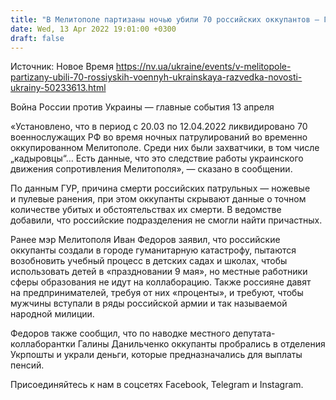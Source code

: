 ```yaml
---
title: "В Мелитополе партизаны ночью убили 70 российских оккупантов — ГУР"
date: Wed, 13 Apr 2022 19:01:00 +0300
draft: false
---
```

Источник: Новое Время https://nv.ua/ukraine/events/v-melitopole-partizany-ubili-70-rossiyskih-voennyh-ukrainskaya-razvedka-novosti-ukrainy-50233613.html


Война России против Украины — главные события 13 апреля

«Установлено, что в период с 20.03 по 12.04.2022 ликвидировано 70 военнослужащих РФ во время ночных патрулирований во временно оккупированном Мелитополе. Среди них были захватчики, в том числе „кадыровцы“… Есть данные, что это следствие работы украинского движения сопротивления Мелитополя», — сказано в сообщении.

По данным ГУР, причина смерти российских патрульных — ножевые и пулевые ранения, при этом оккупанты скрывают данные о точном количестве убитых и обстоятельствах их смерти. В ведомстве добавили, что российские подразделения не смогли найти причастных.

Ранее мэр Мелитополя Иван Федоров заявил, что российские оккупанты создали в городе гуманитарную катастрофу, пытаются возобновить учебный процесс в детских садах и школах, чтобы использовать детей в «праздновании 9 мая», но местные работники сферы образования не идут на коллаборацию. Также россияне давят на предпринимателей, требуя от них «проценты», и требуют, чтобы мужчины вступали в ряды российской армии и так называемой народной милиции.

Федоров также сообщил, что по наводке местного депутата-коллаборантки Галины Данильченко оккупанты пробрались в отделения Укрпошты и украли деньги, которые предназначались для выплаты пенсий.

Присоединяйтесь к нам в соцсетях Facebook, Telegram и Instagram.
